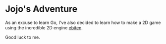 # Jojo's Adventure
As an excuse to learn Go, I've also decided to learn how to make a 2D game using the incredible 2D engine [ebiten](https://github.com/hajimehoshi/ebiten).

Good luck to me.
